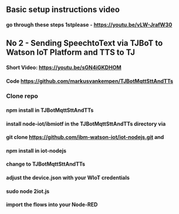 ## Basic setup instructions video
#### go through these steps 1stplease -  https://youtu.be/vLW-JrafW30

## No 2 - Sending SpeechtoText via TJBoT to Watson IoT Platform and TTS to TJ
#### Short Video: https://youtu.be/sGN4iGKDHOM
#### Code https://github.com/markusvankempen/TJBotMqttSttAndTTs

### Clone repo
#### npm install in TJBotMqttSttAndTTs
#### install node-iot/ibmiotf in the TJBotMqttSttAndTTs directory via
#### git clone https://github.com/ibm-watson-iot/iot-nodejs.git and
#### npm install in iot-nodejs
#### change to TJBotMqttSttAndTTs
#### adjust the device.json with your WIoT credentials
#### sudo node 2iot.js
#### import the flows into your Node-RED
